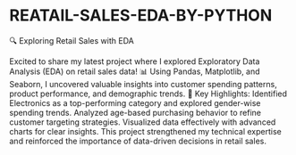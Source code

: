 # REATAIL-SALES-EDA-BY-PYTHON

🔍 Exploring Retail Sales with EDA

Excited to share my latest project where I explored Exploratory Data Analysis (EDA) on retail sales data! 📊 Using Pandas, Matplotlib, and Seaborn, I uncovered valuable insights into customer spending patterns, product performance, and demographic trends.
🚀 Key Highlights:
Identified Electronics as a top-performing category and explored gender-wise spending trends.
Analyzed age-based purchasing behavior to refine customer targeting strategies.
Visualized data effectively with advanced charts for clear insights.
This project strengthened my technical expertise and reinforced the importance of data-driven decisions in retail sales.

